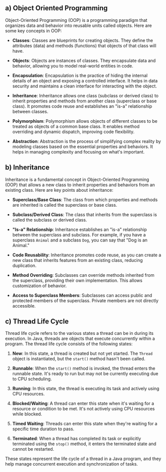 ## a) Object Oriented Programming

Object-Oriented Programming (OOP) is a programming paradigm that organizes data and behavior into reusable units called objects. Here are some key concepts in OOP:

- **Classes**: Classes are blueprints for creating objects. They define the attributes (data) and methods (functions) that objects of that class will have.

- **Objects**: Objects are instances of classes. They encapsulate data and behavior, allowing you to model real-world entities in code.

- **Encapsulation**: Encapsulation is the practice of hiding the internal details of an object and exposing a controlled interface. It helps in data security and maintains a clean interface for interacting with the object.

- **Inheritance**: Inheritance allows one class (subclass or derived class) to inherit properties and methods from another class (superclass or base class). It promotes code reuse and establishes an "is-a" relationship between classes.

- **Polymorphism**: Polymorphism allows objects of different classes to be treated as objects of a common base class. It enables method overriding and dynamic dispatch, improving code flexibility.

- **Abstraction**: Abstraction is the process of simplifying complex reality by modeling classes based on the essential properties and behaviors. It helps in managing complexity and focusing on what's important.

## b) Inheritance

Inheritance is a fundamental concept in Object-Oriented Programming (OOP) that allows a new class to inherit properties and behaviors from an existing class. Here are key points about inheritance:

- **Superclass/Base Class**: The class from which properties and methods are inherited is called the superclass or base class.

- **Subclass/Derived Class**: The class that inherits from the superclass is called the subclass or derived class.

- **"Is-a" Relationship**: Inheritance establishes an "is-a" relationship between the superclass and subclass. For example, if you have a superclass `Animal` and a subclass `Dog`, you can say that "Dog is an Animal."

- **Code Reusability**: Inheritance promotes code reuse, as you can create a new class that inherits features from an existing class, reducing duplication.

- **Method Overriding**: Subclasses can override methods inherited from the superclass, providing their own implementation. This allows customization of behavior.

- **Access to Superclass Members**: Subclasses can access public and protected members of the superclass. Private members are not directly accessible.

## c) Thread Life Cycle

Thread life cycle refers to the various states a thread can be in during its execution. In Java, threads are objects that execute concurrently within a program. The thread life cycle consists of the following states:

1. **New**: In this state, a thread is created but not yet started. The `Thread` object is instantiated, but the `start()` method hasn't been called.

2. **Runnable**: When the `start()` method is invoked, the thread enters the runnable state. It's ready to run but may not be currently executing due to CPU scheduling.

3. **Running**: In this state, the thread is executing its task and actively using CPU resources.

4. **Blocked/Waiting**: A thread can enter this state when it's waiting for a resource or condition to be met. It's not actively using CPU resources while blocked.

5. **Timed Waiting**: Threads can enter this state when they're waiting for a specific time duration to pass.

6. **Terminated**: When a thread has completed its task or explicitly terminated using the `stop()` method, it enters the terminated state and cannot be restarted.

These states represent the life cycle of a thread in a Java program, and they help manage concurrent execution and synchronization of tasks.